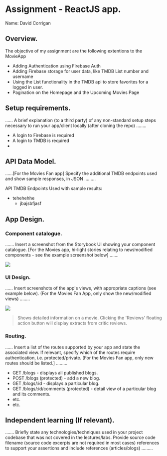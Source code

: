 # Assignment - ReactJS app.

Name: David Corrigan

## Overview.

The objective of my assignment are the following extentions to the MovieApp

+ Adding Authentication using Firebase Auth
+ Adding Firebase storage for user data, like TMDB List number and username
+ Using the List functionality in the TMDB api to store favorites for a logged in user.
+ Pagination on the Homepage and the Upcoming Movies Page



## Setup requirements.

...... A brief explanation (to a third party) of any non-standard setup steps necessary to run your app/client locally (after cloning the repo) ........

+ A login to Firebase is required
+ A login to TMDB is required
+

## API Data Model.

......[For the Movies Fan app] Specify the additional TMDB endpoints used and show sample responses, in JSON .........

API TMDB Endpoints Used with sample results:

+ tehehehhe
    + jbajsbfjasf


## App Design.

### Component catalogue.

....... Insert a screenshot from the Storybook UI showing your component catalogue. [For the Movies app, hi-light stories relating to new/modified components - see the example screenshot below] .......

![][stories]

### UI Design.

...... Insert screenshots of the app's views, with appropriate captions (see example below). (For the Movies Fan App, only show the new/modified views) ........

![][view]
>Shows detailed information on a movie. Clicking the 'Reviews' floating action button will display extracts from critic reviews.

### Routing.

...... Insert a list of the routes supported by your app and state the associated view. If relevant, specify which of the routes require authentication, i.e. protected/private. [For the Movies Fan app, only new routes should be listed.] ......... 

+ GET /blogs - displays all published blogs.
+ POST /blogs (protected) - add a new blog.
+ GET /blogs/:id - displays a particular blog.
+ GET /blogs/:id/comments (protected) - detail view of a particular blog and its comments.
+ etc.
+ etc.

## Independent learning (If relevant).

....... Briefly state any technologies/techniques used in your project codebase that was not covered in the lectures/labs. Provide source code filename (source code excerpts are not required in most cases) references to support your assertions and include references (articles/blogs) ......... 


[model]: ./data.jpg
[view]: ./view.png
[stories]: ./storybook.png